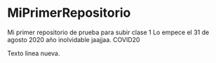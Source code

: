 # MiPrimerRepositorio
Mi primer repositorio de prueba para subir clase 1
Lo empece el 31 de agosto 2020 año inolvidable jaajjaa. COVID20 

Texto linea nueva. 